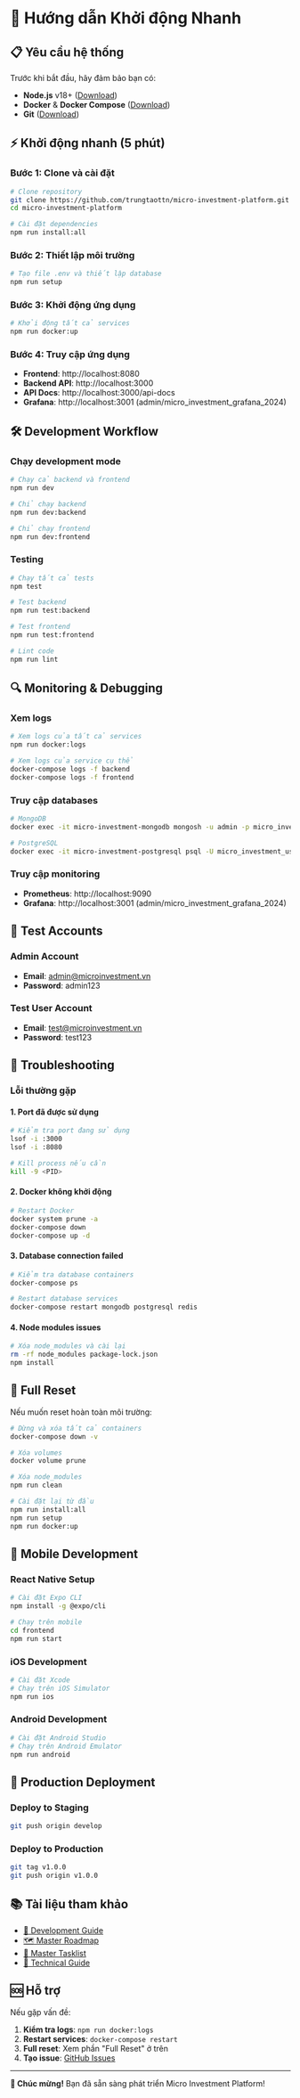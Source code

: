 # 🚀 Hướng dẫn Khởi động Nhanh

## 📋 Yêu cầu hệ thống

Trước khi bắt đầu, hãy đảm bảo bạn có:

- **Node.js** v18+ ([Download](https://nodejs.org/))
- **Docker** & **Docker Compose** ([Download](https://www.docker.com/products/docker-desktop))
- **Git** ([Download](https://git-scm.com/))

## ⚡ Khởi động nhanh (5 phút)

### Bước 1: Clone và cài đặt
```bash
# Clone repository
git clone https://github.com/trungtaottn/micro-investment-platform.git
cd micro-investment-platform

# Cài đặt dependencies
npm run install:all
```

### Bước 2: Thiết lập môi trường
```bash
# Tạo file .env và thiết lập database
npm run setup
```

### Bước 3: Khởi động ứng dụng
```bash
# Khởi động tất cả services
npm run docker:up
```

### Bước 4: Truy cập ứng dụng
- **Frontend**: http://localhost:8080
- **Backend API**: http://localhost:3000
- **API Docs**: http://localhost:3000/api-docs
- **Grafana**: http://localhost:3001 (admin/micro_investment_grafana_2024)

## 🛠️ Development Workflow

### Chạy development mode
```bash
# Chạy cả backend và frontend
npm run dev

# Chỉ chạy backend
npm run dev:backend

# Chỉ chạy frontend
npm run dev:frontend
```

### Testing
```bash
# Chạy tất cả tests
npm test

# Test backend
npm run test:backend

# Test frontend
npm run test:frontend

# Lint code
npm run lint
```

## 🔍 Monitoring & Debugging

### Xem logs
```bash
# Xem logs của tất cả services
npm run docker:logs

# Xem logs của service cụ thể
docker-compose logs -f backend
docker-compose logs -f frontend
```

### Truy cập databases
```bash
# MongoDB
docker exec -it micro-investment-mongodb mongosh -u admin -p micro_investment_mongo_2024

# PostgreSQL
docker exec -it micro-investment-postgresql psql -U micro_investment_user -d micro_investment
```

### Truy cập monitoring
- **Prometheus**: http://localhost:9090
- **Grafana**: http://localhost:3001 (admin/micro_investment_grafana_2024)

## 🧪 Test Accounts

### Admin Account
- **Email**: admin@microinvestment.vn
- **Password**: admin123

### Test User Account
- **Email**: test@microinvestment.vn
- **Password**: test123

## 🔧 Troubleshooting

### Lỗi thường gặp

#### 1. Port đã được sử dụng
```bash
# Kiểm tra port đang sử dụng
lsof -i :3000
lsof -i :8080

# Kill process nếu cần
kill -9 <PID>
```

#### 2. Docker không khởi động
```bash
# Restart Docker
docker system prune -a
docker-compose down
docker-compose up -d
```

#### 3. Database connection failed
```bash
# Kiểm tra database containers
docker-compose ps

# Restart database services
docker-compose restart mongodb postgresql redis
```

#### 4. Node modules issues
```bash
# Xóa node_modules và cài lại
rm -rf node_modules package-lock.json
npm install
```

## 🧹 Full Reset

Nếu muốn reset hoàn toàn môi trường:

```bash
# Dừng và xóa tất cả containers
docker-compose down -v

# Xóa volumes
docker volume prune

# Xóa node_modules
npm run clean

# Cài đặt lại từ đầu
npm run install:all
npm run setup
npm run docker:up
```

## 📱 Mobile Development

### React Native Setup
```bash
# Cài đặt Expo CLI
npm install -g @expo/cli

# Chạy trên mobile
cd frontend
npm run start
```

### iOS Development
```bash
# Cài đặt Xcode
# Chạy trên iOS Simulator
npm run ios
```

### Android Development
```bash
# Cài đặt Android Studio
# Chạy trên Android Emulator
npm run android
```

## 🚀 Production Deployment

### Deploy to Staging
```bash
git push origin develop
```

### Deploy to Production
```bash
git tag v1.0.0
git push origin v1.0.0
```

## 📚 Tài liệu tham khảo

- [📖 Development Guide](DEVELOPMENT_GUIDE.md)
- [🗺️ Master Roadmap](Master_Roadmap.md)
- [📝 Master Tasklist](Master_Tasklist.md)
- [🔧 Technical Guide](technical-guide/)

## 🆘 Hỗ trợ

Nếu gặp vấn đề:

1. **Kiểm tra logs**: `npm run docker:logs`
2. **Restart services**: `docker-compose restart`
3. **Full reset**: Xem phần "Full Reset" ở trên
4. **Tạo issue**: [GitHub Issues](https://github.com/trungtaottn/micro-investment-platform/issues)

---

**🎉 Chúc mừng!** Bạn đã sẵn sàng phát triển Micro Investment Platform!